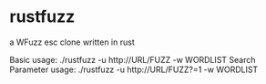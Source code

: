 # rustfuzz
a WFuzz esc clone written in rust

Basic usage: ./rustfuzz -u http://URL/FUZZ -w WORDLIST
Search Parameter usage: ./rustfuzz -u http://URL/FUZZ?=1 -w WORDLIST


